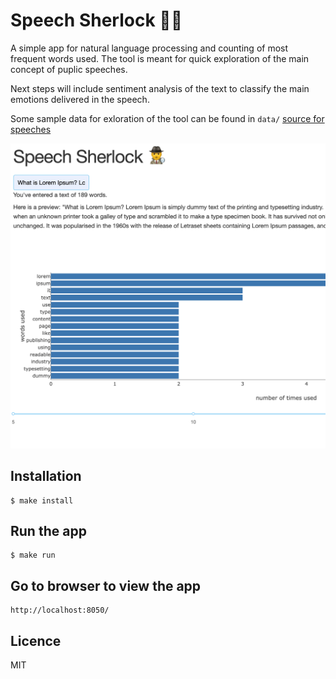 # Speech Sherlock :male_detective:	

A simple app for natural language processing and counting of most frequent words used.
The tool is meant for quick exploration of the main concept of puplic speeches.

Next steps will include sentiment analysis of the text to classify the main emotions delivered in the speech.

Some sample data for exloration of the tool can be found in `data/`
[source for speeches](https://www.fridaysforfuture.org/greta-speeches)


![App Overview](overview.jpg)


## Installation
```
$ make install
```

## Run the app
```
$ make run
```

## Go to browser to view the app
```
http://localhost:8050/
```

## Licence
MIT
